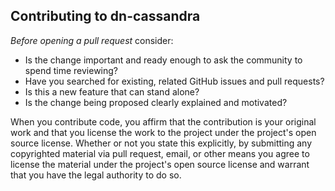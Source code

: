 ## Contributing to dn-cassandra

*Before opening a pull request* consider:

- Is the change important and ready enough to ask the community to spend time reviewing?
- Have you searched for existing, related GitHub issues and pull requests?
- Is this a new feature that can stand alone?
- Is the change being proposed clearly explained and motivated?

When you contribute code, you affirm that the contribution is your original work and that you 
license the work to the project under the project's open source license. Whether or not you 
state this explicitly, by submitting any copyrighted material via pull request, email, or 
other means you agree to license the material under the project's open source license and 
warrant that you have the legal authority to do so.
